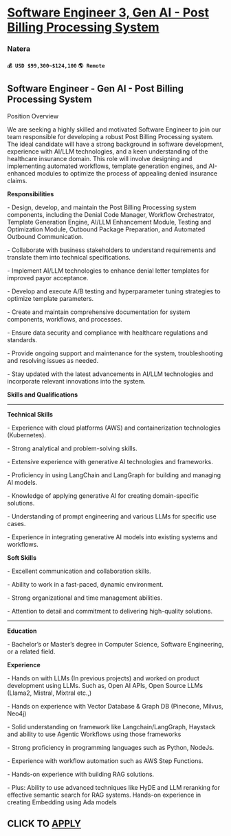 # [Software Engineer 3, Gen AI - Post Billing Processing System](https://www.remotewlb.com/apply/software-engineer-3-gen-ai-post-billing-processing-system)  
### Natera  
#### `💰 USD $99,300~$124,100` `🌎 Remote`  

## Software Engineer - Gen AI - Post Billing Processing System

Position Overview

We are seeking a highly skilled and motivated Software Engineer to join our team responsible for developing a robust Post Billing Processing system. The ideal candidate will have a strong background in software development, experience with AI/LLM technologies, and a keen understanding of the healthcare insurance domain. This role will involve designing and implementing automated workflows, template generation engines, and AI-enhanced modules to optimize the process of appealing denied insurance claims.

**Responsibilities**

\- Design, develop, and maintain the Post Billing Processing system components, including the Denial Code Manager, Workflow Orchestrator, Template Generation Engine, AI/LLM Enhancement Module, Testing and Optimization Module, Outbound Package Preparation, and Automated Outbound Communication.

\- Collaborate with business stakeholders to understand requirements and translate them into technical specifications.

\- Implement AI/LLM technologies to enhance denial letter templates for improved payor acceptance.

\- Develop and execute A/B testing and hyperparameter tuning strategies to optimize template parameters.

\- Create and maintain comprehensive documentation for system components, workflows, and processes.

\- Ensure data security and compliance with healthcare regulations and standards.

\- Provide ongoing support and maintenance for the system, troubleshooting and resolving issues as needed.

\- Stay updated with the latest advancements in AI/LLM technologies and incorporate relevant innovations into the system.

**Skills and Qualifications**

****

**Technical Skills**

\- Experience with cloud platforms (AWS) and containerization technologies (Kubernetes).

\- Strong analytical and problem-solving skills.

\- Extensive experience with generative AI technologies and frameworks.

\- Proficiency in using LangChain and LangGraph for building and managing AI models.

\- Knowledge of applying generative AI for creating domain-specific solutions.

\- Understanding of prompt engineering and various LLMs for specific use cases.

\- Experience in integrating generative AI models into existing systems and workflows.

**Soft Skills**

\- Excellent communication and collaboration skills.

\- Ability to work in a fast-paced, dynamic environment.

\- Strong organizational and time management abilities.

\- Attention to detail and commitment to delivering high-quality solutions.

********

****Education****

\- Bachelor’s or Master’s degree in Computer Science, Software Engineering, or a related field.

****Experience****

\- Hands on with LLMs (In previous projects) and worked on product development using LLMs. Such as, Open AI APIs, Open Source LLMs (Llama2, Mistral, Mixtral etc.,)

\- Hands on experience with Vector Database & Graph DB (Pinecone, Milvus, Neo4j)

\- Solid understanding on framework like Langchain/LangGraph, Haystack and ability to use Agentic Workflows using those frameworks

\- Strong proficiency in programming languages such as Python, NodeJs.

\- Experience with workflow automation such as AWS Step Functions.

\- Hands-on experience with building RAG solutions.

\- Plus: Ability to use advanced techniques like HyDE and LLM reranking for effective semantic search for RAG systems. Hands-on experience in creating Embedding using Ada models

  
## CLICK TO [APPLY](https://www.remotewlb.com/apply/software-engineer-3-gen-ai-post-billing-processing-system)

